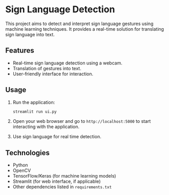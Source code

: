 # Sign Language Detection

This project aims to detect and interpret sign language gestures using machine learning techniques. It provides a real-time solution for translating sign language into text.

## Features

- Real-time sign language detection using a webcam.
- Translation of gestures into text.
- User-friendly interface for interaction.

## Usage

1. Run the application:

   ```bash
   streamlit run ui.py
   ```

2. Open your web browser and go to `http://localhost:5000` to start interacting with the application.

3. Use sign language for real time detection.

## Technologies

- Python
- OpenCV
- TensorFlow/Keras (for machine learning models)
- Streamlit (for web interface, if applicable)
- Other dependencies listed in `requirements.txt`
